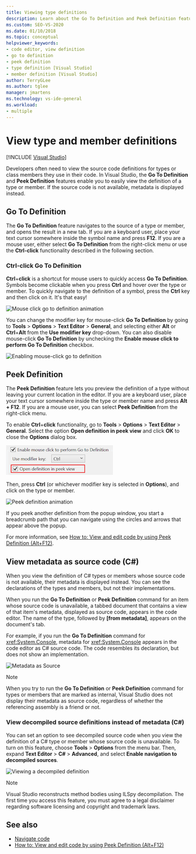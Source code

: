 ```yaml
---
title: Viewing type definitions
description: Learn about the Go To Definition and Peek Definition features that enable you to easily view the definition of a type or member.
ms.custom: SEO-VS-2020
ms.date: 01/10/2018
ms.topic: conceptual
helpviewer_keywords:
- code editor, view definition
- go to definition
- peek definition
- type definition [Visual Studio]
- member definition [Visual Studio]
author: TerryGLee
ms.author: tglee
manager: jmartens
ms.technology: vs-ide-general
ms.workload:
- multiple
---
```

# View type and member definitions

 [!INCLUDE [Visual Studio](~/includes/applies-to-version/vs-windows-only.md)]

Developers often need to view the source code definitions for types or class members they use in their code. In Visual Studio, the **Go To Definition** and **Peek Definition** features enable you to easily view the definition of a type or member. If the source code is not available, metadata is displayed instead.

## Go To Definition

The **Go To Definition** feature navigates to the source of a type or member, and opens the result in a new tab. If you are a keyboard user, place your text cursor somewhere inside the symbol name and press **F12**. If you are a mouse user, either select **Go To Definition** from the right-click menu or use the **Ctrl-click** functionality described in the following section.

### Ctrl-click Go To Definition

**Ctrl**+**click** is a shortcut for mouse users to quickly access **Go To Definition**. Symbols become clickable when you press **Ctrl** and hover over the type or member. To quickly navigate to the definition of a symbol, press the **Ctrl** key and then click on it. It's that easy!

![Mouse click go to definition animation](../ide/media/click_gotodef.gif)

You can change the modifier key for mouse-click **Go To Definition** by going to **Tools** > **Options** > **Text Editor** > **General**, and selecting either **Alt** or **Ctrl**+**Alt** from the **Use modifier key** drop-down. You can also disable mouse-click **Go To Definition** by unchecking the **Enable mouse click to perform Go To Definition** checkbox.

![Enabling mouse-click go to definition](../ide/media/editor_options_mouse_click_gotodef.png)

## Peek Definition

The **Peek Definition** feature lets you preview the definition of a type without leaving your current location in the editor. If you are a keyboard user, place your text cursor somewhere inside the type or member name and press **Alt + F12**. If you are a mouse user, you can select **Peek Definition** from the right-click menu.

To enable **Ctrl**+**click** functionality, go to **Tools** > **Options** > **Text Editor** > **General**. Select the option **Open definition in peek view** and click **OK** to close the **Options** dialog box.

![Setting the mouse-click peek definition option](../ide/media/editor_options_peek_view.png)

Then, press **Ctrl** (or whichever modifier key is selected in **Options**), and click on the type or member.

![Peek definition animation](../ide/media/peek_definition.gif)

If you peek another definition from the popup window, you start a breadcrumb path that you can navigate using the circles and arrows that appear above the popup.

For more information, see [How to: View and edit code by using Peek Definition (Alt+F12)](how-to-view-and-edit-code-by-using-peek-definition-alt-plus-f12.md).

## View metadata as source code (C#)

When you view the definition of C# types or members whose source code is not available, their metadata is displayed instead. You can see the declarations of the types and members, but not their implementations.

When you run the **Go To Definition** or **Peek Definition** command for an item whose source code is unavailable, a tabbed document that contains a view of that item's metadata, displayed as source code, appears in the code editor. The name of the type, followed by **[from metadata]**, appears on the document's tab.

For example, if you run the **Go To Definition** command for <xref:System.Console>, metadata for <xref:System.Console> appears in the code editor as C# source code. The code resembles its declaration, but does not show an implementation.

![Metadata as Source](../ide/media/metadatasource.png)

> [!NOTE]
> When you try to run the **Go To Definition** or **Peek Definition** command for types or members that are marked as internal, Visual Studio does not display their metadata as source code, regardless of whether the referencing assembly is a friend or not.

### View decompiled source definitions instead of metadata (C#)

You can set an option to see decompiled source code when you view the definition of a C# type or member whose source code is unavailable. To turn on this feature, choose **Tools** > **Options** from the menu bar. Then, expand **Text Editor** > **C#** > **Advanced**, and select **Enable navigation to decompiled sources**.

![Viewing a decompiled definition](media/go-to-definition-decompiled-sources.png)

> [!NOTE]
> Visual Studio reconstructs method bodies using ILSpy decompilation. The first time you access this feature, you must agree to a legal disclaimer regarding software licensing and copyright and trademark laws.

## See also

- [Navigate code](../ide/navigating-code.md)
- [How to: View and edit code by using Peek Definition (Alt+F12)](how-to-view-and-edit-code-by-using-peek-definition-alt-plus-f12.md)
